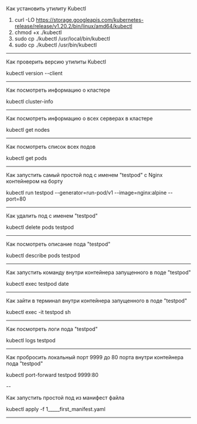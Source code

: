 Как установить утилиту Kubectl

1) curl -LO https://storage.googleapis.com/kubernetes-release/release/v1.20.2/bin/linux/amd64/kubectl
2) chmod +x ./kubectl
3) sudo cp ./kubectl /usr/local/bin/kubectl
4) sudo cp ./kubectl /usr/bin/kubectl

---

Как проверить версию утилиты Kubectl

kubectl version --client

---

Как посмотреть информацию о кластере

kubectl cluster-info

---

Как посмотреть информацию о всех серверах в кластере

kubectl get nodes

---

Как посмотреть список всех подов

kubectl get pods

---

Как запустить самый простой под с именем "testpod" с Nginx контейнером на борту

kubectl run testpod --generator=run-pod/v1 --image=nginx:alpine --port=80

---

Как удалить под с именем "testpod"

kubectl delete pods testpod

---

Как посмотреть описание пода "testpod"

kubectl describe pods testpod

---

Как запустить команду внутри контейнера запущенного в поде "testpod"

kubectl exec testpod date

---

Как зайти в терминал внутри контейнера запущенного в поде "testpod"

kubectl exec -it testpod sh

---

Как посмотреть логи пода "testpod"

kubectl logs testpod

---

Как пробросить локальный порт 9999 до 80 порта внутри контейнера пода "testpod"

kubectl port-forward testpod 9999:80

--

Как запустить простой под из манифест файла

kubectl apply -f 1_____first_manifest.yaml

---
